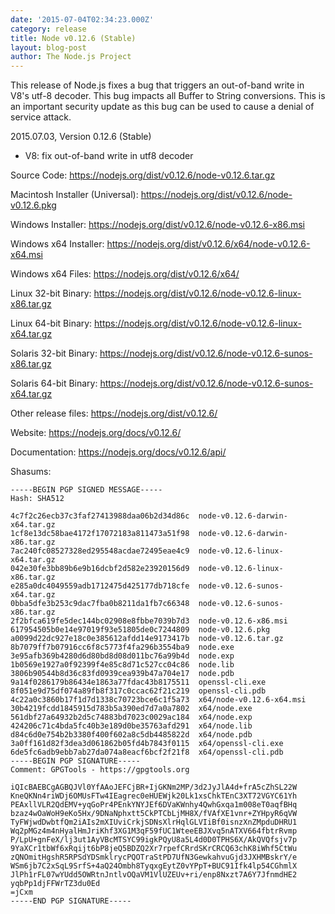 ```yaml
---
date: '2015-07-04T02:34:23.000Z'
category: release
title: Node v0.12.6 (Stable)
layout: blog-post
author: The Node.js Project
---
```


This release of Node.js fixes a bug that triggers an out-of-band write in V8's
utf-8 decoder. This bug impacts all Buffer to String conversions. This is an
important security update as this bug can be used to cause a denial of service
attack.

2015.07.03, Version 0.12.6 (Stable)

- V8: fix out-of-band write in utf8 decoder

Source Code: https://nodejs.org/dist/v0.12.6/node-v0.12.6.tar.gz

Macintosh Installer (Universal): https://nodejs.org/dist/v0.12.6/node-v0.12.6.pkg

Windows Installer: https://nodejs.org/dist/v0.12.6/node-v0.12.6-x86.msi

Windows x64 Installer: https://nodejs.org/dist/v0.12.6/x64/node-v0.12.6-x64.msi

Windows x64 Files: https://nodejs.org/dist/v0.12.6/x64/

Linux 32-bit Binary: https://nodejs.org/dist/v0.12.6/node-v0.12.6-linux-x86.tar.gz

Linux 64-bit Binary: https://nodejs.org/dist/v0.12.6/node-v0.12.6-linux-x64.tar.gz

Solaris 32-bit Binary: https://nodejs.org/dist/v0.12.6/node-v0.12.6-sunos-x86.tar.gz

Solaris 64-bit Binary: https://nodejs.org/dist/v0.12.6/node-v0.12.6-sunos-x64.tar.gz

Other release files: https://nodejs.org/dist/v0.12.6/

Website: https://nodejs.org/docs/v0.12.6/

Documentation: https://nodejs.org/docs/v0.12.6/api/

Shasums:

```
-----BEGIN PGP SIGNED MESSAGE-----
Hash: SHA512

4c7f2c26ecb37c3faf27413988daa06b2d34d86c  node-v0.12.6-darwin-x64.tar.gz
1cf8e13dc58bae4172f17072183a811473a51f98  node-v0.12.6-darwin-x86.tar.gz
7ac240fc08527328ed295548acdae72495eae4c9  node-v0.12.6-linux-x64.tar.gz
042e30fe3bb89b6e9b16dcbf2d582e23920156d9  node-v0.12.6-linux-x86.tar.gz
e285a0dc4049559adb1712475d425177db718cfe  node-v0.12.6-sunos-x64.tar.gz
0bba5dfe3b253c9dac7fba0b8211da1fb7c66348  node-v0.12.6-sunos-x86.tar.gz
2f2bfca619fe5dec144bc02908e8fbbe7039b7d3  node-v0.12.6-x86.msi
617954505b0e14e97019f93e51805de0c7244809  node-v0.12.6.pkg
a0099d22dc927e18c0e385612afdd14e9173417b  node-v0.12.6.tar.gz
8b7079ff7b07916cc6f8c5773f4fa296b3554ba9  node.exe
3e95afb369b4280d6d80bd8d08d011bc76a99b4d  node.exp
1b0569e1927a0f92399f4e85c8d71c527cc04c86  node.lib
3806b90544b8d36c83fd0939cea939b47a704e17  node.pdb
9a14f0286179b86434e1863a77fdac43b8175511  openssl-cli.exe
8f051e9d75df074a89fb8f317c0ccac62f21c219  openssl-cli.pdb
4c22a0c3860b17f1d7d1338c70723bce6c1f5a73  x64/node-v0.12.6-x64.msi
30b4219fcdd1845915d783b5a390ed7d7a0a7802  x64/node.exe
561dbf27a64932b2d5c74883bd7023c0029ac184  x64/node.exp
424206c71c4bda5fc40b3e189d0be35763afd291  x64/node.lib
d84c6d0e754b2b3380f400f602a8c5db4485822d  x64/node.pdb
3a0ff161d82f3dea3d061862b05fd4b7843f0115  x64/openssl-cli.exe
6de5fc6adb9ebb7ab27da074a8eacf6bcf2f21f8  x64/openssl-cli.pdb
-----BEGIN PGP SIGNATURE-----
Comment: GPGTools - https://gpgtools.org

iQIcBAEBCgAGBQJVl0YfAAoJEFCjBR+IjGKNm2MP/3d2JyJlA4d+frA5cZhSL22W
KneQKNn4riWDj6OMUsFTw4IEagrec0eHUEWjk20Lk1xsChkTEnC3XT72VGYC61Yh
PEAxllVLR2QdEMV+yqGoPr4PEnkYNYJEf6DVaKWnhy4QwhGxqa1m008eT0aqfBHq
bzaz4wOaWoH9eKo5Hx/9DNaNphxtt5CkPTCbLjMH8X/fVAfXE1vnr+ZYHpyR6qVW
TyFWjwdDwbtfQm2iAIs2mXIUviCrkjSDNsXlrHqlGLVIiBf0isnzXnZMpduDHRU1
Wq2pMGz4m4nHyalHmJriKhf3XG1M3qF59fUC1WteeEBJXvq5nATXV664fbtrRvmp
P/LpU+gnFeX/lj3ut1AyVBcMTSYC99igkPQyU8a5L4d0D0TPHS6X/AkQVQfsjv7p
9YaXCr1tbWf6xRqijt6bP8jeQ5BDZQ2Xr7rpefCRrdSKrCRCQ63chK8iWhf5CtWu
zQNOmitHgshR5RPSdYDSmklrycPQOTraStPD7UfN3GewkahvuGjd3JXHMBskrY/e
WSm6jb7C2xSqL9SrfS+4aQ24Ombh8TyqxgEytZ0vYPpT+BUC91Ifk4lp54CGhmlX
JlPh1rFL07wYUdd5OWRtnJntlvOQaVM1VlUZEUv+ri/enp8Nxzt7A6Y7JfnmdHE2
yqbPp1djFFWrTZ3du0Ed
=jCxm
-----END PGP SIGNATURE-----
```
